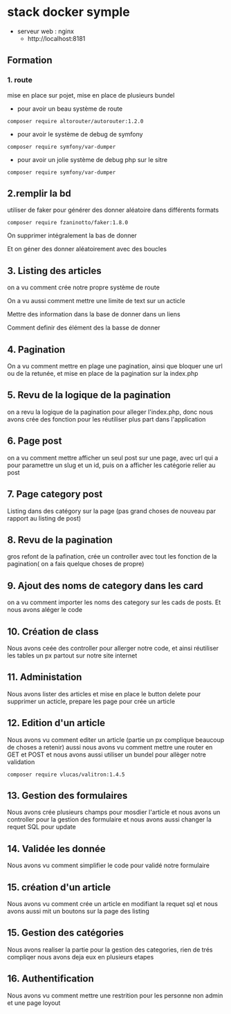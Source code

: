 # stack docker symple

- serveur web : nginx 
    - http://localhost:8181
    
 ## Formation 
 
 ### 1. route
 
mise en place sur pojet, mise en place de plusieurs bundel 

- pour avoir un beau système de route 
```
composer require altorouter/autorouter:1.2.0
```
- pour avoir le système de debug de symfony
```
composer require symfony/var-dumper
```
- pour avoir un jolie système de debug php sur le sitre
```
composer require symfony/var-dumper
```

 ## 2.remplir la bd 
 
 utiliser de faker pour générer des donner aléatoire dans différents formats
 
```
composer require fzaninotto/faker:1.8.0
```
On supprimer intégralement la bas de donner 

Et on géner des donner aléatoirement avec des boucles

## 3. Listing des articles

on a vu comment crée notre propre système de route 

On a vu aussi comment mettre une limite de text sur un acticle 

Mettre des information dans la base de donner dans un liens

Comment definir des élément des la basse de donner 


## 4. Pagination

On a vu comment mettre en plage une pagination, ainsi que bloquer une url ou de la retunée, 
et mise en place de la pagination sur la index.php

 
## 5. Revu de la logique de la pagination 

on a revu la logique de la pagination pour alleger l'index.php, donc nous avons crée des fonction 
pour les réutiliser plus part dans l'application
 
## 6. Page post

on a vu comment mettre afficher  un seul post sur une page, avec url qui a pour paramettre 
un slug et un id, puis on a afficher les catégorie relier au post


## 7. Page category post

Listing dans des catégory sur la page (pas grand choses de nouveau par rapport au listing de post)

## 8. Revu de la pagination 

gros refont de la pafination, crée un controller avec tout les fonction de la pagination(
on a fais quelque choses de propre)

## 9. Ajout des noms de category dans les card

on a vu comment importer les noms des category sur les cads de posts. Et nous avons aléger le code 


## 10. Création de class

Nous avons ceée des controller pour allerger notre code, et ainsi réutiliser les tables un px partout sur notre 
site internet 


## 11. Administation

Nous avons lister des articles et mise en place le button delete pour supprimer un acticle, 
prepare les page pour crée un article


## 12. Edition d'un article

Nous avons vu comment editer un article (partie un px complique beaucoup de choses a retenir) aussi nous avons vu comment
mettre une router en GET et POST et nous avons aussi utiliser un bundel pour allèger notre validation 
```
composer require vlucas/valitron:1.4.5
``` 


## 13. Gestion des formulaires

Nous avons crée plusieurs champs pour mosdier l'article et nous avons un controller pour la gestion des formulaire 
et nous avons aussi changer la requet SQL pour update


## 14. Validée les donnée 

Nous avons vu comment simplifier le code pour validé notre formulaire

## 15. création d'un article

Nous avons vu comment crée un article en modifiant la requet sql et nous avons aussi mit un boutons sur la page des
listing

## 15. Gestion des catégories
Nous avons realiser la partie pour la gestion des categories, rien de trés compliqer nous avons deja eux en plusieurs 
etapes 

## 16. Authentification

Nous avons vu comment mettre une restrition pour les personne non admin et une page loyout